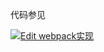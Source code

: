 代码参见

[![Edit webpack实现](https://codesandbox.io/static/img/play-codesandbox.svg)](https://codesandbox.io/s/inspiring-meadow-ckzin?fontsize=14)
